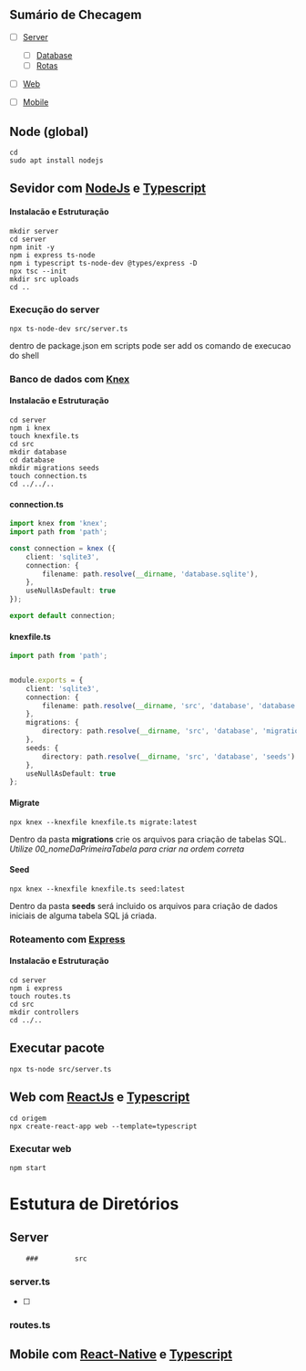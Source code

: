 ## Sumário de Checagem 

- [ ] [Server](#sevidor-com-nodeJs-e-typescript)
  - [ ] [Database](#banco-de-dados-com-knex)
  - [ ] [Rotas](#roteamento-com-express)
- [ ] [Web](#web-com-reactjs-e-typescript)
- [ ] [Mobile](#mobile-com-react-native-e-typescript)



## Node (global)

~~~shell
cd
sudo apt install nodejs
~~~

## Sevidor com [NodeJs](https://nodejs.org/en/docs/) e [Typescript](https://www.typescriptlang.org/)

#### Instalacão e Estruturação

~~~shell
mkdir server
cd server
npm init -y
npm i express ts-node
npm i typescript ts-node-dev @types/express -D
npx tsc --init
mkdir src uploads
cd ..
~~~

### Execução do server

~~~shell
npx ts-node-dev src/server.ts
~~~

dentro de package.json em scripts pode ser add os comando de execucao do shell

### Banco de dados com [Knex](http://knexjs.org/)

#### Instalacão e Estruturação

~~~shell
cd server
npm i knex
touch knexfile.ts
cd src
mkdir database
cd database
mkdir migrations seeds
touch connection.ts
cd ../../..
~~~

#### connection.ts

~~~typescript
import knex from 'knex';
import path from 'path';

const connection = knex ({
    client: 'sqlite3',
    connection: {
        filename: path.resolve(__dirname, 'database.sqlite'),
    },
    useNullAsDefault: true
}); 

export default connection;
~~~

#### knexfile.ts

```typescript
import path from 'path';


module.exports = {
    client: 'sqlite3',
    connection: {
        filename: path.resolve(__dirname, 'src', 'database', 'database.sqlite'),
    },
    migrations: {
        directory: path.resolve(__dirname, 'src', 'database', 'migrations'),
    },
    seeds: {
        directory: path.resolve(__dirname, 'src', 'database', 'seeds')
    },
    useNullAsDefault: true
}; 
```

#### Migrate

~~~shell
npx knex --knexfile knexfile.ts migrate:latest
~~~

Dentro da pasta **migrations** crie os arquivos para criação de tabelas SQL. *Utilize 00_nomeDaPrimeiraTabela para criar na ordem correta*

#### Seed

~~~shell
npx knex --knexfile knexfile.ts seed:latest
~~~

Dentro da pasta **seeds** será incluido os arquivos para criação de dados iniciais de alguma tabela SQL já criada.



### Roteamento com [Express](https://expressjs.com/pt-br/guide/routing.html)

#### Instalacão e Estruturação

~~~shell
cd server
npm i express
touch routes.ts
cd src
mkdir controllers
cd ../..
~~~











## Executar pacote

~~~shell
npx ts-node src/server.ts
~~~

## Web com [ReactJs](https://pt-br.reactjs.org/) e [Typescript](https://www.typescriptlang.org/)

~~~shell
cd origem
npx create-react-app web --template=typescript
~~~

### Executar web

~~~ shell
npm start
~~~



# Estutura de Diretórios

## 	Server

		### 		src

### 		server.ts

- [ ] 

### routes.ts

## Mobile com [React-Native](https://reactnative.dev/) e [Typescript](https://www.typescriptlang.org/)

















